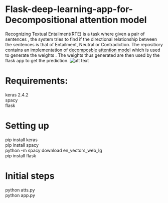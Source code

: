 # Flask-deep-learning-app-for-Decompositional attention model

Recognizing Textual Entailment(RTE) is a task where given a pair of sentences , the system tries to find if the directional relationship between the sentences is that of Entailment, Neutral or Contradiction. The repositiory contains an implementation of  [decomposble attention model](https://github.com/free-variation/spaCy/tree/master/examples/notebooks) which is used to generate the weights . The weights thus generated are then used by the flask app to get the prediction.
![alt text](https://raw.githubusercontent.com/username/projectname/branch/path/to/img.png)
# Requirements:
keras 2.4.2 <br/>
spacy <br/>
flask

# Setting up
pip install keras <br/>
pip install spacy <br/>
python -m spacy download en_vectors_web_lg <br/>
pip install flask


# Initial steps
python atts.py <br/>
python app.py


